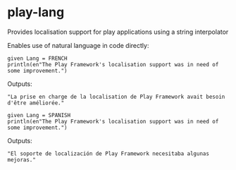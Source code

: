 # play-lang

Provides localisation support for play applications using a string interpolator 

Enables use of natural language in code directly:

```
given Lang = FRENCH
println(en"The Play Framework's localisation support was in need of some improvement.")
```
Outputs:

`"La prise en charge de la localisation de Play Framework avait besoin d'être améliorée."`

```
given Lang = SPANISH
println(en"The Play Framework's localisation support was in need of some improvement.")
```
Outputs:

`"El soporte de localización de Play Framework necesitaba algunas mejoras."`
